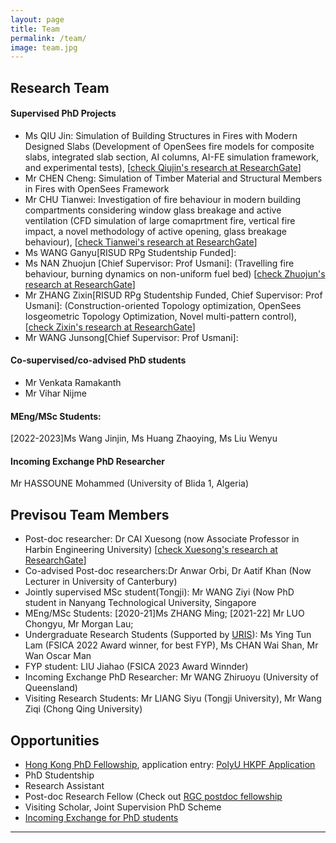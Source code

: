 ```yaml
---
layout: page
title: Team
permalink: /team/
image: team.jpg
---
```


## Research Team
#### Supervised PhD Projects
* Ms QIU Jin: Simulation of Building Structures in Fires with Modern Designed Slabs 
(Development of OpenSees fire models for composite slabs, integrated slab section, AI columns, AI-FE simulation framework, and experimental tests), [[check Qiujin's research at ResearchGate](https://www.researchgate.net/profile/Jin-Qiu-18/research)]
* Mr CHEN Cheng: Simulation of Timber Material and Structural Members in Fires with OpenSees Framework
* Mr CHU Tianwei: Investigation of fire behaviour in modern building compartments considering window glass breakage and active ventilation (CFD simulation of large comaprtment fire, vertical fire impact, a novel methodology of active opening, glass breakage behaviour), [[check Tianwei's research at ResearchGate](https://www.researchgate.net/profile/Tianwei-Chu)]
* Ms WANG Ganyu[RISUD RPg Studentship Funded]:
* Ms NAN Zhuojun [Chief Supervisor: Prof Usmani]:
(Travelling fire behaviour, burning dynamics on non-uniform fuel bed)
[[check Zhuojun's research at ResearchGate](https://www.researchgate.net/profile/Zhuojun-Nan)]
* Mr ZHANG Zixin[RISUD RPg Studentship Funded, Chief Supervisor: Prof Usmani]:
(Construction-oriented Topology optimization, OpenSees Iosgeometric Topology Optimization, Novel multi-pattern control),
[[check Zixin's research at ResearchGate](https://www.researchgate.net/profile/Zixin-Zhang-2)]
* Mr WANG Junsong[Chief Supervisor: Prof Usmani]:

#### Co-supervised/co-advised PhD students
* Mr Venkata Ramakanth
* Mr Vihar Nijme

#### MEng/MSc Students: 
[2022-2023]Ms Wang Jinjin, Ms Huang Zhaoying, Ms Liu Wenyu

#### Incoming Exchange PhD Researcher
Mr HASSOUNE Mohammed (University of Blida 1, Algeria)

## Previsou Team Members
* Post-doc researcher: Dr CAI Xuesong (now Associate Professor in Harbin Engineering University)
[[check Xuesong's research at ResearchGate](https://www.researchgate.net/profile/Xuesong-Cai-3)]
* Co-advised Post-doc researchers:Dr Anwar Orbi, Dr Aatif Khan (Now Lecturer in University of Canterbury)
* Jointly supervised MSc student(Tongji): Mr WANG Ziyi (Now PhD student in Nanyang Technological University, Singapore
* MEng/MSc Students: [2020-21]Ms ZHANG Ming; [2021-22] Mr LUO Chongyu, Mr Morgan Lau;
* Undergraduate Research Students (Supported by [URIS](https://www.polyu.edu.hk/ous/uris/about-uris/)): Ms Ying Tun Lam (FSICA 2022 Award winner, for best FYP), Ms CHAN Wai Shan, Mr Wan Oscar Man
* FYP student: LIU Jiahao (FSICA 2023 Award Winnder)
* Incoming Exchange PhD Researcher: Mr WANG Zhiruoyu (University of Queensland)
* Visiting Research Students: Mr LIANG Siyu (Tongji University), Mr Wang Ziqi (Chong Qing University)

## Opportunities
* [Hong Kong PhD Fellowship](https://www.polyu.edu.hk/gs/hkpfs/what_is_the_fellowship.html), application entry: [PolyU HKPF Application](https://www.polyu.edu.hk/gs/hkpfs/how_to_apply.html)
* PhD Studentship
* Research Assistant
* Post-doc Research Fellow (Check out [RGC postdoc fellowship](https://www.ugc.edu.hk/eng/rgc/funding_opport/pdfs/)
* Visiting Scholar, Joint Supervision PhD Scheme
* [Incoming Exchange for PhD students](https://www.polyu.edu.hk/en/geo/exchange-and-study-abroad/incoming-students/)

***

